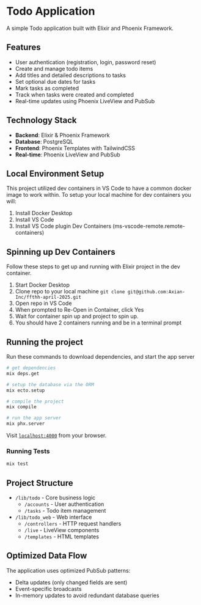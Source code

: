 # Todo Application

A simple Todo application built with Elixir and Phoenix Framework.

## Features

- User authentication (registration, login, password reset)
- Create and manage todo items
- Add titles and detailed descriptions to tasks
- Set optional due dates for tasks
- Mark tasks as completed
- Track when tasks were created and completed
- Real-time updates using Phoenix LiveView and PubSub

## Technology Stack

- **Backend**: Elixir & Phoenix Framework
- **Database**: PostgreSQL
- **Frontend**: Phoenix Templates with TailwindCSS
- **Real-time**: Phoenix LiveView and PubSub

## Local Environment Setup
This project utilized dev containers in VS Code to have a common docker image to work within. To setup your local machine for dev containers you will:
1. Install Docker Desktop
2. Install VS Code
3. Install VS Code plugin Dev Containers (ms-vscode-remote.remote-containers)

## Spinning up Dev Containers
Follow these steps to get up and running with Elixir project in the dev container.

1. Start Docker Desktop
2. Clone repo to your local machine `git clone git@github.com:Axian-Inc/ffthh-april-2025.git`
3. Open repo in VS Code
4. When prompted to Re-Open in Container, click Yes
5. Wait for container spin up and project to spin up.
6. You should have 2 containers running and be in a terminal prompt

## Running the project
Run these commands to download dependencies, and start the app server

```bash
# get dependencies
mix deps.get

# setup the database via the ORM
mix ecto.setup

# compile the project
mix compile

# run the app server
mix phx.server
```

Visit [`localhost:4000`](http://localhost:4000) from your browser.


### Running Tests

```bash
mix test
```

## Project Structure

- `/lib/todo` - Core business logic
  - `/accounts` - User authentication
  - `/tasks` - Todo item management
- `/lib/todo_web` - Web interface
  - `/controllers` - HTTP request handlers
  - `/live` - LiveView components
  - `/templates` - HTML templates

## Optimized Data Flow

The application uses optimized PubSub patterns:
- Delta updates (only changed fields are sent)
- Event-specific broadcasts
- In-memory updates to avoid redundant database queries
